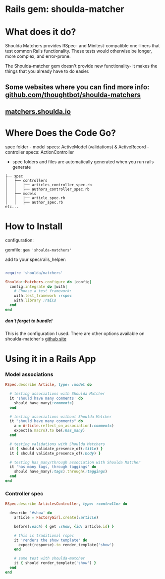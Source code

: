 
# Rails gem: shoulda-matcher


# What does it do?

Shoulda Matchers provides RSpec- and Minitest-compatible one-liners that test common Rails functionality. These tests would otherwise be longer, more complex, and error-prone.

The Shoulda-matcher gem doesn't provide new functionality- it makes the things that you already have to do easier. 

Some websites where you can find more info:
[github.com/thoughtbot/shoulda-matchers](https://github.com/thoughtbot/shoulda-matchers)
-------
[matchers.shoulda.io](http://matchers.shoulda.io)
-------

# Where Does the Code Go?

spec folder
	- model specs: ActiveModel (validations) & ActiveRecord
	- controller specs: ActionController
  - spec folders and files are automatically generated when you run rails generate

```
├── spec
│   ├── controllers
│   │   ├── articles_controller_spec.rb
│   │   ├── authors_controller_spec.rb
│   ├── models
│   │   ├── article_spec.rb
│   │   ├── author_spec.rb
etc...
```




# How to Install

configuration:

gemfile: `gem 'shoulda-matchers'` 

add to your spec/rails_helper:

```ruby  

require 'shoulda/matchers'

Shoulda::Matchers.configure do |config|
  config.integrate do |with|
    # Choose a test framework:
    with.test_framework :rspec
    with.library :rails
  end
end
```

##### don't forget to bundle!

This is the configuration I used. There are other options available on shoulda-matcher's [github site](https://github.com/thoughtbot/shoulda-matchers)


# Using it in a Rails App

### Model associations

```ruby
RSpec.describe Article, type: :model do

  # testing associations with Shoulda Matcher
  it 'should have many comments' do
    should have_many(:comments)
  end

  # testing associations without Shoulda Matcher
  it "should have many comments" do
    a = Article.reflect_on_association(:comments)
    expect(a.macro).to be(:has_many)
  end

  # testing validations with Shoulda Matchers 
  it { should validate_presence_of(:title) }
  it { should validate_presence_of(:body) }

  # testing has_many/through association with Shoulda Matcher
  it 'has many tags, through taggings' do
    should have_many(:tags).through(:taggings)
  end
end
```

### Controller spec

```ruby
RSpec.describe ArticlesController, type: :controller do

  describe '#show' do
    article = FactoryGirl.create(:article)

    before(:each) { get :show, {id: article.id} }

    # this is traditional rspec
    it 'renders the show template' do
      expect(response).to render_template('show')
    end

    # same test with shoulda-matcher
    it { should render_template('show') }
  end
end

```

